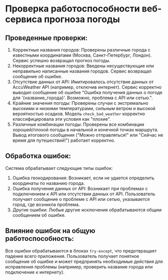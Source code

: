 # Проверка работоспособности веб-сервиса прогноза погоды

## Проведенные проверки:
1. Корректные названия городов: Проверены различные города с известными координатами (Москва, Санкт-Петербург, Лондон).  Сервис успешно возвращал прогноз погоды.
2. Некорректные названия городов: Введены несуществующие или неправильно написанные названия городов.  Сервис возвращал сообщение об ошибке.
3. Отсутствие данных от API: Имитировалось отсутствие данных от AccuWeather API (например, отключив интернет).  Сервис корректно выводил сообщение об ошибке "Ошибка получения данных о погоде для '{название_города}'. Возможно, проблема с API или сетью.".
4. Крайние значения погоды: Проверены случаи с экстремально высокими и низкими температурами, сильным ветром и высокой вероятностью осадков.  Модель `check_bad_weather` корректно классифицировала эти условия как "плохие".
5. Различные комбинации погоды: Проверены все комбинации хорошей/плохой погоды в начальной и конечной точках маршрута.  Вывод итогового сообщения ("Можно отправляться!" или "Сейчас не время для путешествий!") работает корректно.

## Обработка ошибок:
Система обрабатывает следующие типы ошибок:
1. Ошибка геокодирования: Возникает, если не удается определить координаты по названию города.
2. Ошибка получения данных от API: Возникает при проблемах с подключением к API или отсутствии данных от API.  Пользователь получает сообщение о проблеме с API или сетью, указывается город, где возникла проблема.
3. Другие ошибки: Любые другие исключения обрабатываются общим сообщением об ошибке.

## Влияние ошибок на общую работоспособность:
Все ошибки обрабатываются в блоках `try-except`, что предотвращает падение всего приложения. Пользователь получает понятное сообщение об ошибке и может предпринять необходимые действия для исправления проблемы (например, проверить название города или подключение к интернету).
